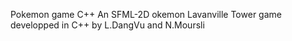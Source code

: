 Pokemon game C++
An SFML-2D okemon Lavanville Tower game developped in C++ by L.DangVu and N.Moursli
